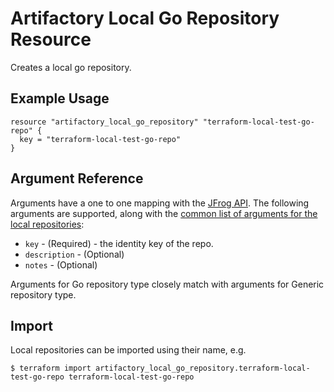 # Artifactory Local Go Repository Resource

Creates a local go repository.

## Example Usage

```hcl
resource "artifactory_local_go_repository" "terraform-local-test-go-repo" {
  key = "terraform-local-test-go-repo"
}
```

## Argument Reference

Arguments have a one to one mapping with the [JFrog API](https://www.jfrog.com/confluence/display/RTF/Repository+Configuration+JSON).
The following arguments are supported, along with the [common list of arguments for the local repositories](local.md):

* `key` - (Required) - the identity key of the repo.
* `description` - (Optional)
* `notes` - (Optional)

Arguments for Go repository type closely match with arguments for Generic repository type.

## Import

Local repositories can be imported using their name, e.g.
```
$ terraform import artifactory_local_go_repository.terraform-local-test-go-repo terraform-local-test-go-repo
```